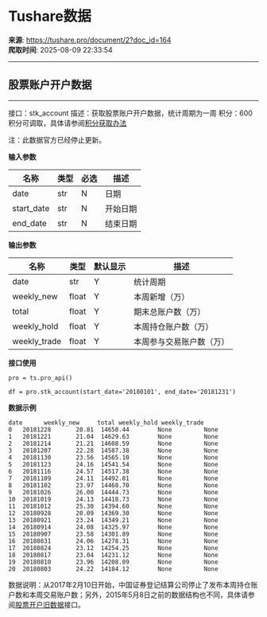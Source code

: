 # Tushare数据

**来源**: https://tushare.pro/document/2?doc_id=164  
**爬取时间**: 2025-08-09 22:33:54

---

## 股票账户开户数据

---

接口：stk\_account
描述：获取股票账户开户数据，统计周期为一周
积分：600积分可调取，具体请参阅[积分获取办法](https://tushare.pro/document/1?doc_id=13)

注：此数据官方已经停止更新。

**输入参数**

| 名称 | 类型 | 必选 | 描述 |
| --- | --- | --- | --- |
| date | str | N | 日期 |
| start\_date | str | N | 开始日期 |
| end\_date | str | N | 结束日期 |

**输出参数**

| 名称 | 类型 | 默认显示 | 描述 |
| --- | --- | --- | --- |
| date | str | Y | 统计周期 |
| weekly\_new | float | Y | 本周新增（万） |
| total | float | Y | 期末总账户数（万） |
| weekly\_hold | float | Y | 本周持仓账户数（万） |
| weekly\_trade | float | Y | 本周参与交易账户数（万） |

**接口使用**

```
pro = ts.pro_api()

df = pro.stk_account(start_date='20180101', end_date='20181231')
```

**数据示例**

```
date      weekly_new     total weekly_hold weekly_trade
0   20181228       20.81  14650.44        None         None
1   20181221       21.04  14629.63        None         None
2   20181214       21.21  14608.59        None         None
3   20181207       22.28  14587.38        None         None
4   20181130       23.56  14565.10        None         None
5   20181123       24.16  14541.54        None         None
6   20181116       24.57  14517.38        None         None
7   20181109       24.11  14492.81        None         None
8   20181102       23.97  14468.70        None         None
9   20181026       26.00  14444.73        None         None
10  20181019       24.13  14418.73        None         None
11  20181012       25.30  14394.60        None         None
12  20180928       20.09  14369.30        None         None
13  20180921       23.24  14349.21        None         None
14  20180914       24.08  14325.97        None         None
15  20180907       23.58  14301.89        None         None
16  20180831       24.06  14278.31        None         None
17  20180824       23.12  14254.25        None         None
18  20180817       23.04  14231.12        None         None
19  20180810       23.96  14208.09        None         None
20  20180803       24.22  14184.12        None         None
```

数据说明：从2017年2月10日开始，中国证券登记结算公司停止了发布本周持仓账户数和本周交易账户数；另外，2015年5月8日之前的数据结构也不同，具体请参阅[股票开户旧数据](https://tushare.pro/document/2?doc_id=165)接口。
